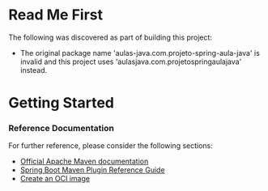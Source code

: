 # Read Me First
The following was discovered as part of building this project:

* The original package name 'aulas-java.com.projeto-spring-aula-java' is invalid and this project uses 'aulasjava.com.projetospringaulajava' instead.

# Getting Started

### Reference Documentation
For further reference, please consider the following sections:

* [Official Apache Maven documentation](https://maven.apache.org/guides/index.html)
* [Spring Boot Maven Plugin Reference Guide](https://docs.spring.io/spring-boot/docs/2.3.3.RELEASE/maven-plugin/reference/html/)
* [Create an OCI image](https://docs.spring.io/spring-boot/docs/2.3.3.RELEASE/maven-plugin/reference/html/#build-image)

